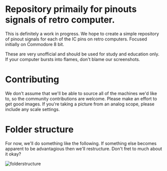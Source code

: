 # Repository primaily for pinouts signals of retro computer.

This is definitely a work in progress. We hope to create a simple repository of pinout signals for each of the IC pins on retro computers. Focused initially on Commodore 8 bit.

These are very unofficial and should be used for study and education only. If your computer bursts into flames, don't blame our screenshots.

# Contributing

We don't assume that we'll be able to source all of the machines we'd like to, so the community contributions are welcome. Please make an effort to get good images. If you're taking a picture from an analog scope, please include any scale settings.

# Folder structure

For now, we'll do something like the following. If something else becomes apparent to be advantagious then we'll restructure. Don't fret to much about it okay?

![folderstructure](https://user-images.githubusercontent.com/3619/117965623-fe1ada80-b2f0-11eb-993b-2bd3c303e5a4.png)
